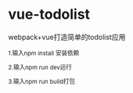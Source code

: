 # vue-todolist
webpack+vue打造简单的todolist应用


<p style="font-size:12px;">1.输入npm install 安装依赖</p>
<p style="font-size:12px;">2.输入npm run dev运行</p>
<p style="font-size:12px;">3.输入npm run build打包</p>
